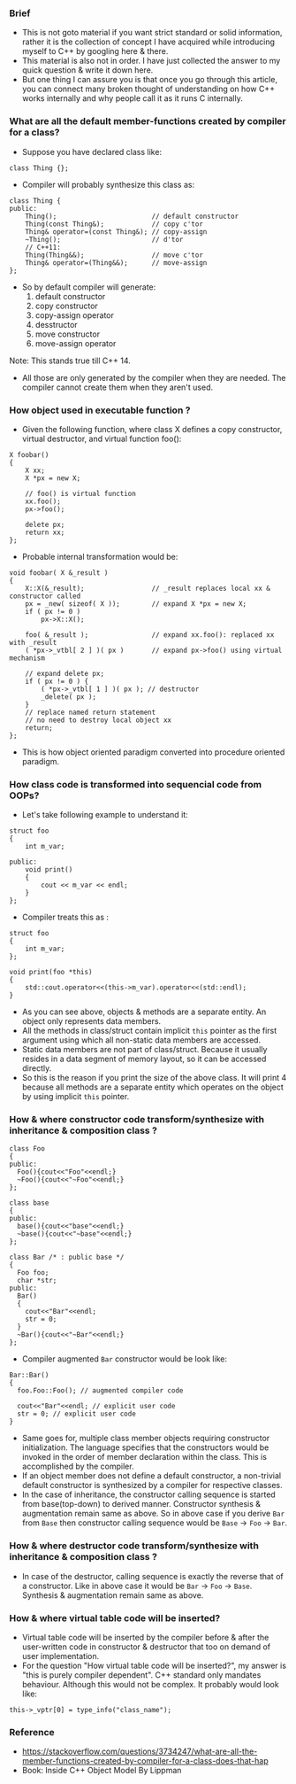 ### Brief
- This is not goto material if you want strict standard or solid information, rather it is the collection of concept I have acquired while introducing myself to C++ by googling here & there.
- This material is also not in order. I have just collected the answer to my quick question & write it down here.
- But one thing I can assure you is that once you go through this article, you can connect many broken thought of understanding on how C++ works internally and why people call it as it runs C internally.

### What are all the default member-functions created by compiler for a class?
- Suppose you have declared class like:
```
class Thing {};
```
- Compiler will probably synthesize this class as:
```
class Thing {
public:
    Thing();                        // default constructor
    Thing(const Thing&);            // copy c'tor
    Thing& operator=(const Thing&); // copy-assign
    ~Thing();                       // d'tor
    // C++11:
    Thing(Thing&&);                 // move c'tor
    Thing& operator=(Thing&&);      // move-assign
};
```
- So by default compiler will generate:
    1. default constructor
    2. copy constructor 
    3. copy-assign operator
    4. desstructor
    5. move constructor
    6. move-assign operator

Note: This stands true till C++ 14.
- All those are only generated by the compiler when they are needed. The compiler cannot create them when they aren't used.

### How object used in executable function ?
-  Given the following function, where class X defines a copy constructor, virtual destructor, and virtual function foo():
```
X foobar()
{
    X xx;
    X *px = new X;

    // foo() is virtual function
    xx.foo();
    px->foo();
    
    delete px;
    return xx;
};

```
- Probable internal transformation would be:
```
void foobar( X &_result )
{    
    X::X(&_result);                 // _result replaces local xx & constructor called    
    px = _new( sizeof( X ));        // expand X *px = new X;
    if ( px != 0 )
        px->X::X();
        
    foo( &_result );                // expand xx.foo(): replaced xx with _result    
    ( *px->_vtbl[ 2 ] )( px )       // expand px->foo() using virtual mechanism
    
    // expand delete px;
    if ( px != 0 ) {
        ( *px->_vtbl[ 1 ] )( px ); // destructor
        _delete( px );
    }
    // replace named return statement
    // no need to destroy local object xx
    return;
};
```
- This is how object oriented paradigm converted into procedure oriented paradigm.
### How class code is transformed into sequencial code from OOPs?
- Let's take following example to understand it:
```
struct foo
{
    int m_var;

public:
    void print()
    {
        cout << m_var << endl;
    }
};
```
- Compiler treats this as :
```
struct foo
{
    int m_var;
};

void print(foo *this)
{
    std::cout.operator<<(this->m_var).operator<<(std::endl);
}
```
- As you can see above, objects & methods are a separate entity. An object only represents data members.
- All the methods in class/struct contain implicit `this` pointer as the first argument using which all non-static data members are accessed.
- Static data members are not part of class/struct. Because it usually resides in a data segment of memory layout, so it can be accessed directly.
- So this is the reason if you print the size of the above class. It will print 4 because all methods are a separate entity which operates on the object by using implicit `this` pointer.
### How & where constructor code transform/synthesize with inheritance & composition class ?

```
class Foo 
{ 
public: 
  Foo(){cout<<"Foo"<<endl;} 
  ~Foo(){cout<<"~Foo"<<endl;} 
};

class base 
{ 
public: 
  base(){cout<<"base"<<endl;}
  ~base(){cout<<"~base"<<endl;}
};

class Bar /* : public base */
{ 
  Foo foo; 
  char *str; 
public: 
  Bar()
  {
    cout<<"Bar"<<endl;
    str = 0;
  }
  ~Bar(){cout<<"~Bar"<<endl;}
};
```
- Compiler augmented `Bar` constructor would be look like:
```
Bar::Bar()
{
  foo.Foo::Foo(); // augmented compiler code
  
  cout<<"Bar"<<endl; // explicit user code
  str = 0; // explicit user code
}
```
- Same goes for, multiple class member objects requiring constructor initialization. The language specifies that the constructors would be invoked in the order of member declaration within the class. This is accomplished by the compiler.
- If an object member does not define a default constructor, a non-trivial default constructor is synthesized by a compiler for respective classes.
- In the case of inheritance, the constructor calling sequence is started from base(top-down) to derived manner. Constructor synthesis & augmentation remain same as above. So in above case if you derive `Bar` from `Base` then constructor calling sequence would be `Base` -> `Foo` -> `Bar`.

### How & where destructor code transform/synthesize with inheritance & composition class ?
- In case of the destructor, calling sequence is exactly the reverse that of a constructor. Like in above case it would be `Bar` -> `Foo` -> `Base`. Synthesis & augmentation remain same as above.

### How & where virtual table code will be inserted?
- Virtual table code will be inserted by the compiler before & after the user-written code in constructor & destructor that too on demand of user implementation.
- For the question "How virtual table code will be inserted?", my answer is "this is purely compiler dependent". C++ standard only mandates behaviour. Although this would not be complex. It probably would look like:
```
this->_vptr[0] = type_info("class_name");
```
### Reference
- https://stackoverflow.com/questions/3734247/what-are-all-the-member-functions-created-by-compiler-for-a-class-does-that-hap
- Book: Inside C++ Object Model By Lippman
